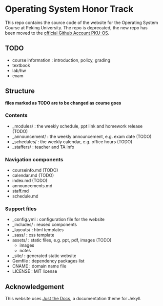 # Operating System Honor Track 
This repo contains the source code of the website for the Operating System Course at Peking University.
The repo is deprecated, the new repo has been moved to the [official Github Account PKU-OS](https://github.com/PKU-OS/pku-os-course).
## TODO
- course information : introduction, policy, grading
- textbook
- lab/hw
- exam
## Structure
**files marked as TODO are to be changed as course goes**
### Contents
- _modules/ : the weekly schedule, ppt link and homework release (TODO)
- _announcement/ : the weekly announcement, e.g. exam date (TODO)
- _schedules/ : the weekly calendar, e.g. office hours (TODO)
- _staffers/ : teacher and TA info
### Navigation components
- courseinfo.md (TODO)
- calendar.md (TODO)
- index.md (TODO)
- announcements.md
- staff.md
- schedule.md
### Support files
- _config.yml : configuration file for the website
- _includes/ : reused components 
- _layouts/ : html templates
- _sass/ : css template
- assets/ : static files, e.g. ppt, pdf, images (TODO)
    - images
    - notes
- _site/ : generated static website
- Gemfile : dependency packages list
- CNAME : domain name file
- LICENSE : MIT license

## Acknowledgement
This website uses [Just the Docs](https://pmarsceill.github.io/just-the-docs/), a documentation theme for Jekyll.
